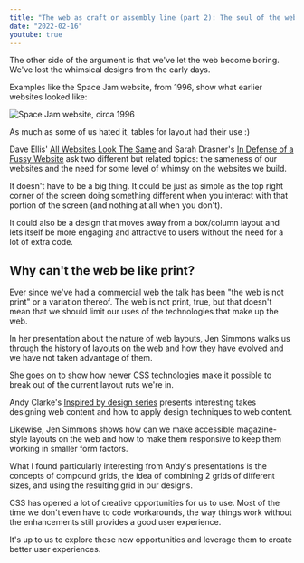 ```yaml
---
title: "The web as craft or assembly line (part 2): The soul of the web"
date: "2022-02-16"
youtube: true
---
```


The other side of the argument is that we've let the web become boring. We've lost the whimsical designs from the early days.

Examples like the Space Jam website, from 1996, show what earlier websites looked like:

![Space Jam website, circa 1996](https://res.cloudinary.com/dfh6ihzvj/image/upload/c_scale,w_500/f_auto,q_auto/space-jam-website)

As much as some of us hated it, tables for layout had their use :)

Dave Ellis' [All Websites Look The Same](http://www.novolume.co.uk/blog/all-websites-look-the-same/) and Sarah Drasner's [In Defense of a Fussy Website](https://css-tricks.com/in-defense-of-a-fussy-website/) ask two different but related topics: the sameness of our websites and the need for some level of whimsy on the websites we build.

It doesn't have to be a big thing. It could be just as simple as the top right corner of the screen doing something different when you interact with that portion of the screen (and nothing at all when you don't).

It could also be a design that moves away from a box/column layout and lets itself be more engaging and attractive to users without the need for a lot of extra code.

## Why can't the web be like print?

Ever since we've had a commercial web the talk has been "the web is not print" or a variation thereof. The web is not print, true, but that doesn't mean that we should limit our uses of the technologies that make up the web.

<lite-youtube videoid="kRYrbcGWjzU"></lite-youtube>

In her presentation about the nature of web layouts, Jen Simmons walks us through the history of layouts on the web and how they have evolved and we have not taken advantage of them.

She goes on to show how newer CSS technologies make it possible to break out of the current layout ruts we're in.

Andy Clarke's [Inspired by design series](https://www.smashingmagazine.com/author/andy-clarke/) presents interesting takes designing web content and how to apply design techniques to web content.

<lite-youtube videoid="eUeoLUjOUHw"></lite-youtube>

Likewise, Jen Simmons shows how can we make accessible magazine-style layouts on the web and how to make them responsive to keep them working in smaller form factors.

<lite-youtube videoid="OxrsO4aIjyc"></lite-youtube>

What I found particularly interesting from Andy's presentations is the concepts of compound grids, the idea of combining 2 grids of different sizes, and using the resulting grid in our designs.

CSS has opened a lot of creative opportunities for us to use. Most of the time we don't even have to code workarounds, the way things work without the enhancements still provides a good user experience.

It's up to us to explore these new opportunities and leverage them to create better user experiences.
